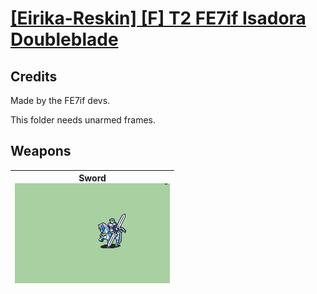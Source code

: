 # [\[Eirika-Reskin\] \[F\] T2 FE7if Isadora Doubleblade](./)
## Credits

Made by the FE7if devs.

This folder needs unarmed frames.

## Weapons

| <b>Sword</b><br/><img alt="Sword animation" src="./1.%20Sword%20(Hauteclere)/Sword.gif"/> |
| :---: |
